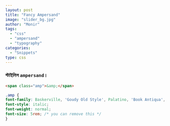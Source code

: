 ```yaml
---
layout: post
title: "Fancy Ampersand"
image: "slider_bg.jpg"
author: "Monir"
tags:
  - "css"
  - "ampersand"
  - "typography"
categories:
  - "Snippets"
type: css  
---
```


### স্টাইলিস `ampersand`।

```html
<span class="amp">&amp;</span>
```

```css
.amp {
font-family: Baskerville, 'Goudy Old Style', Palatino, 'Book Antiqua', serif;
font-style: italic;
font-weight: normal;
font-size: 5rem; /* you can remove this */
}
```
